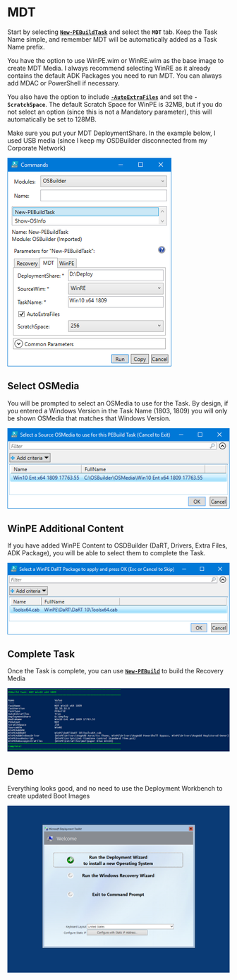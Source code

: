 # MDT

Start by selecting [**`New-PEBuildTask`**](./) and select the **`MDT`** tab.  Keep the Task Name simple, and remember MDT will be automatically added as a Task Name prefix.

You have the option to use WinPE.wim or WinRE.wim as the base image to create MDT Media.  I always recommend selecting WinRE as it already contains the default ADK Packages you need to run MDT.  You can always add MDAC or PowerShell if necessary.

You also have the option to include [**`-AutoExtraFiles`**](../../../../recycle-bin/instructions/detailed/pebuild/auto-extrafiles.md) and set the **`-ScratchSpace`**.  The default Scratch Space for WinPE is 32MB, but if you do not select an option \(since this is not a Mandatory parameter\), this will automatically be set to 128MB.

Make sure you put your MDT DeploymentShare.  In the example below, I used USB media \(since I keep my OSDBuilder disconnected from my Corporate Network\)

![](../../../../../.gitbook/assets/2018-10-18_11-05-33.png)

## Select OSMedia

You will be prompted to select an OSMedia to use for the Task.  By design, if you entered a Windows Version in the Task Name \(1803, 1809\) you will only be shown OSMedia that matches that Windows Version.

![](../../../../../.gitbook/assets/2018-10-15_23-53-59.png)

## WinPE Additional Content

If you have added WinPE Content to OSDBuilder \(DaRT, Drivers, Extra Files, ADK Package\), you will be able to select them to complete the Task.

![](../../../../../.gitbook/assets/2018-10-15_23-54-30.png)

## Complete Task

Once the Task is complete, you can use [**`New-PEBuild`**](../new-pebuild.md) to build the Recovery Media

![](../../../../../.gitbook/assets/2018-10-18_11-07-01.png)

## Demo

Everything looks good, and no need to use the Deployment Workbench to create updated Boot Images

![MDT using WinRE without DaRT](../../../../../.gitbook/assets/2018-10-18_11-20-46.png)

